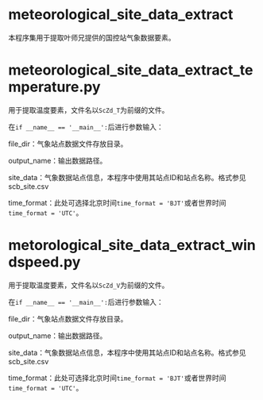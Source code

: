 # meteorological_site_data_extract

本程序集用于提取叶师兄提供的国控站气象数据要素。

# meteorological_site_data_extract_temperature.py

用于提取温度要素，文件名以`ScZd_T`为前缀的文件。

在`if __name__ == '__main__':`后进行参数输入：

file_dir：气象站点数据文件存放目录。

output_name：输出数据路径。

site_data：气象数据站点信息，本程序中使用其站点ID和站点名称。格式参见scb_site.csv

time_format：此处可选择北京时间`time_format = 'BJT'`或者世界时间`time_format = 'UTC'`。

# metorological_site_data_extract_windspeed.py

用于提取温度要素，文件名以`ScZd_V`为前缀的文件。

在`if __name__ == '__main__':`后进行参数输入：

file_dir：气象站点数据文件存放目录。

output_name：输出数据路径。

site_data：气象数据站点信息，本程序中使用其站点ID和站点名称。格式参见scb_site.csv

time_format：此处可选择北京时间`time_format = 'BJT'`或者世界时间`time_format = 'UTC'`。
